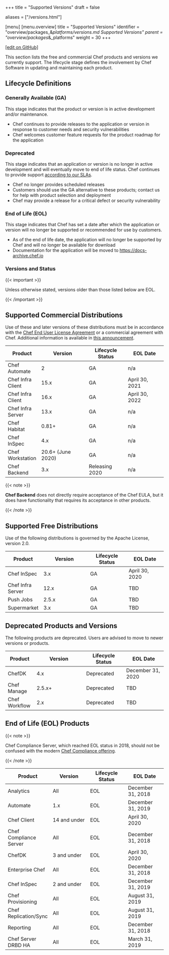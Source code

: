 +++
title = "Supported Versions"
draft = false

aliases = ["/versions.html"]

[menu]
  [menu.overview]
    title = "Supported Versions"
    identifier = "overview/packages_&_platforms/versions.md Supported Versions"
    parent = "overview/packages_&_platforms"
    weight = 30
+++

[\[edit on GitHub\]](https://github.com/chef/chef-web-docs/blob/master/content/versions.md)

This section lists the free and commercial Chef products and versions we
currently support. The lifecycle stage defines the involvement by Chef
Software in updating and maintaining each product.

## Lifecycle Definitions

### Generally Available (GA)

This stage indicates that the product or version is in active
development and/or maintenance.

-   Chef continues to provide releases to the application or version in
    response to customer needs and security vulnerabilities
-   Chef welcomes customer feature requests for the product roadmap for
    the application

### Deprecated

This stage indicates that an application or version is no longer in
active development and will eventually move to end of life status. Chef
continues to provide support [according to our
SLAs](https://www.chef.io/service-level-agreement/).

-   Chef no longer provides scheduled releases
-   Customers should use the GA alternative to these products; contact
    us for help with product selection and deployment
-   Chef may provide a release for a critical defect or security
    vulnerability

### End of Life (EOL)

This stage indicates that Chef has set a date after which the
application or version will no longer be supported or recommended for
use by customers.

-   As of the end of life date, the application will no longer be
    supported by Chef and will no longer be available for download
-   Documentation for the application will be moved to
    <https://docs-archive.chef.io>

### Versions and Status

{{< important >}}

Unless otherwise stated, versions older than those listed below are EOL.

{{< /important >}}

## Supported Commercial Distributions

Use of these and later versions of these distributions must be in
accordance with the [Chef End User License
Agreement](https://www.chef.io/end-user-license-agreement/) or a
commercial agreement with Chef. Additional information is available in
[this
announcement](https://blog.chef.io/2019/04/02/chef-software-announces-the-enterprise-automation-stack/).

<table>
<colgroup>
<col style="width: 18%" />
<col style="width: 31%" />
<col style="width: 25%" />
<col style="width: 25%" />
</colgroup>
<thead>
<tr class="header">
<th>Product</th>
<th>Version</th>
<th>Lifecycle Status</th>
<th>EOL Date</th>
</tr>
</thead>
<tbody>
<tr class="odd">
<td>Chef Automate</td>
<td>2</td>
<td>GA</td>
<td>n/a</td>
</tr>
<tr class="even">
<td>Chef Infra Client</td>
<td>15.x</td>
<td>GA</td>
<td>April 30, 2021</td>
</tr>
<tr class="odd">
<td>Chef Infra Client</td>
<td>16.x</td>
<td>GA</td>
<td>April 30, 2022</td>
</tr>
<tr class="even">
<td>Chef Infra Server</td>
<td>13.x</td>
<td>GA</td>
<td>n/a</td>
</tr>
<tr class="odd">
<td>Chef Habitat</td>
<td>0.81+</td>
<td>GA</td>
<td>n/a</td>
</tr>
<tr class="even">
<td>Chef InSpec</td>
<td>4.x</td>
<td>GA</td>
<td>n/a</td>
</tr>
<tr class="odd">
<td>Chef Workstation</td>
<td>20.6+ (June 2020)</td>
<td>GA</td>
<td>n/a</td>
</tr>
<tr class="odd">
<td>Chef Backend</td>
<td>3.x</td>
<td>Releasing 2020</td>
<td>n/a</td>
</tr>
</tbody>
</table>

{{< note >}}

**Chef Backend** does not directly require acceptance of the Chef
EULA, but it does have functionality that requires its acceptance in other
products.

{{< /note >}}

## Supported Free Distributions

Use of the following distributions is governed by the Apache License,
version 2.0.

<table>
<colgroup>
<col style="width: 18%" />
<col style="width: 31%" />
<col style="width: 25%" />
<col style="width: 25%" />
</colgroup>
<thead>
<tr class="header">
<th>Product</th>
<th>Version</th>
<th>Lifecycle Status</th>
<th>EOL Date</th>
</tr>
</thead>
<tbody>
<tr class="odd">
<td>Chef InSpec</td>
<td>3.x</td>
<td>GA</td>
<td>April 30, 2020</td>
</tr>
<tr class="even">
<td>Chef Infra Server</td>
<td>12.x</td>
<td>GA</td>
<td>TBD</td>
</tr>
<tr class="odd">
<td>Push Jobs</td>
<td>2.5.x</td>
<td>GA</td>
<td>TBD</td>
</tr>
<tr class="even">
<td>Supermarket</td>
<td>3.x</td>
<td>GA</td>
<td>TBD</td>
</tr>
</tbody>
</table>

## Deprecated Products and Versions

The following products are deprecated. Users are advised to move to
newer versions or products.

<table>
<colgroup>
<col style="width: 18%" />
<col style="width: 31%" />
<col style="width: 25%" />
<col style="width: 25%" />
</colgroup>
<thead>
<tr class="header">
<th>Product</th>
<th>Version</th>
<th>Lifecycle Status</th>
<th>EOL Date</th>
</tr>
</thead>
<tbody>
<tr class="odd">
<td>ChefDK</td>
<td>4.x</td>
<td>Deprecated</td>
<td>December 31, 2020</td>
</tr>
<tr class="even">
<td>Chef Manage</td>
<td>2.5.x+</td>
<td>Deprecated</td>
<td>TBD</td>
</tr>
<tr class="odd">
<td>Chef Workflow</td>
<td>2.x</td>
<td>Deprecated</td>
<td>TBD</td>
</tr>
</tbody>
</table>

## End of Life (EOL) Products

{{< note >}}

Chef Compliance Server, which reached EOL status in 2018, should not be
confused with the modern [Chef Compliance offering](/compliance/).

{{< /note >}}

<table>
<colgroup>
<col style="width: 25%" />
<col style="width: 25%" />
<col style="width: 25%" />
<col style="width: 25%" />
</colgroup>
<thead>
<tr class="header">
<th>Product</th>
<th>Version</th>
<th>Lifecycle Status</th>
<th>EOL Date</th>
</tr>
</thead>
<tbody>
<tr class="odd">
<td>Analytics</td>
<td>All</td>
<td>EOL</td>
<td>December 31, 2018</td>
</tr>
<tr class="even">
<td>Automate</td>
<td>1.x</td>
<td>EOL</td>
<td>December 31, 2019</td>
</tr>
<tr class="odd">
<td>Chef Client</td>
<td>14 and under</td>
<td>EOL</td>
<td>April 30, 2020</td>
</tr>
<tr class="even">
<td>Chef Compliance Server</td>
<td>All</td>
<td>EOL</td>
<td>December 31, 2018</td>
</tr>
<tr class="odd">
<td>ChefDK</td>
<td>3 and under</td>
<td>EOL</td>
<td>April 30, 2020</td>
</tr>
<tr class="even">
<td>Enterprise Chef</td>
<td>All</td>
<td>EOL</td>
<td>December 31, 2018</td>
</tr>
<tr class="odd">
<td>Chef InSpec</td>
<td>2 and under</td>
<td>EOL</td>
<td>December 31, 2019</td>
</tr>
<tr class="even">
<td>Chef Provisioning</td>
<td>All</td>
<td>EOL</td>
<td>August 31, 2019</td>
</tr>
<tr class="odd">
<td>Chef Replication/Sync</td>
<td>All</td>
<td>EOL</td>
<td>August 31, 2019</td>
</tr>
<tr class="even">
<td>Reporting</td>
<td>All</td>
<td>EOL</td>
<td>December 31, 2018</td>
</tr>
<tr class="odd">
<td>Chef Server DRBD HA</td>
<td>All</td>
<td>EOL</td>
<td>March 31, 2019</td>
</tr>
</tbody>
</table>
